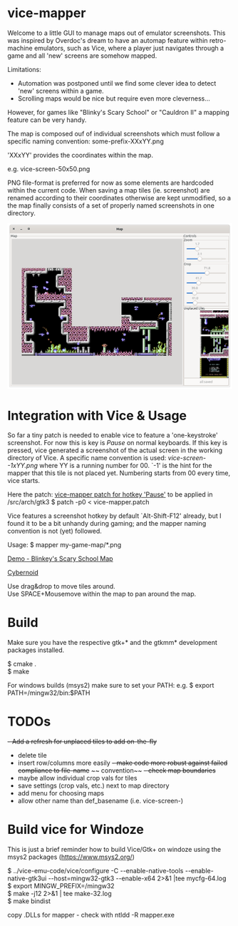 # vice-mapper
Welcome to a little GUI to manage maps out of emulator
screenshots. This was inspired by Overdoc's dream to have an automap
feature within retro-machine emulators, such as Vice, where a player
just navigates through a game and all 'new' screens are somehow
mapped.

Limitations:
- Automation was postponed until we find some clever idea to detect
'new' screens within a game.
- Scrolling maps would be nice but require even more cleverness...

However, for games like "Blinky's Scary School" or "Cauldron II" a
mapping feature can be very handy.

The map is composed ouf of individual screenshots which must follow a
specific naming convention:
  some-prefix-XXxYY.png
  
'XXxYY' provides the coordinates within the map. 

e.g.
  vice-screen-50x50.png
  
PNG file-format is preferred for now as some elements are hardcoded
within the current code.
When saving a map tiles (ie. screenshot) are renamed according to
their coordinates otherwise are kept unmodified, so a the map finally
consists of a set of properly named screenshots in one directory. 

![Cybernoid map](https://github.com/pottendo/vice-mapper/blob/master/doc/Demo2-Cybernoid.png)

# Integration with Vice & Usage

So far a tiny patch is needed to enable vice to feature a
'one-keystroke' screenshot. For now this is key is *Pause* on normal
keyboards. If this key is pressed, vice generated a screenshot of the
actual screen in the working directory of Vice. A specific name
convention is used: *vice-screen--1xYY.png*
where YY is a running number for 00.
`-1' is the hint for the mapper that this tile is not placed yet.
Numbering starts from 00 every time, vice starts.

Here the patch: [vice-mapper patch for hotkey 'Pause'](https://github.com/pottendo/vice-mapper/blob/master/vice-mapper.patch)
to be applied in <vice-src>/src/arch/gtk3
$ patch -p0 < vice-mapper.patch

Vice features a screenshot hotkey by default `Alt-Shift-F12' already,
but I found it to be a bit unhandy during gaming; and the mapper
naming convention is not (yet) followed.

Usage:
$ mapper my-game-map/*.png

[Demo - Blinkey's Scary School
Map](https://github.com/pottendo/vice-mapper/blob/master/doc/Demo1-BlinkeyMap.png)<br>

[Cybernoid](https://github.com/pottendo/vice-mapper/blob/master/doc/Demo3-Cybernoid.png)<br>

Use drag&drop to move tiles around. <br>
Use SPACE+Mousemove within the map to pan around the map. 

# Build

Make sure you have the respective gtk+* and the gtkmm* development
packages installed.

$ cmake .<br>
$ make

For windows builds (msys2) make sure to set your PATH: 
e.g. $ export PATH=/mingw32/bin:$PATH

# TODOs

~~- Add a refresh for unplaced tiles to add on-the-fly~~
- delete tile
- insert row/columns more easily
~~- make code more robust against failed compliance to file-name~~
~~  convention~~
~~- check map boundaries~~
- maybe allow individual crop vals for tiles
- save settings (crop vals, etc.) next to map directory
- add menu for choosing maps
- allow other name than def_basename (i.e. vice-screen-)

# Build vice for Windoze

This is just a brief reminder how to build Vice/Gtk+ on windoze using
the msys2 packages (https://www.msys2.org/)

$ ../vice-emu-code/vice/configure -C --enable-native-tools
--enable-native-gtk3ui --host=mingw32-gtk3 --enable-x64 2>&1 |tee
mycfg-64.log<br>
$ export MINGW_PREFIX=/mingw32<br>
$ make -j12 2>&1 | tee make-32.log<br>
$ make bindist<br>

copy .DLLs for mapper - check with ntldd -R mapper.exe
